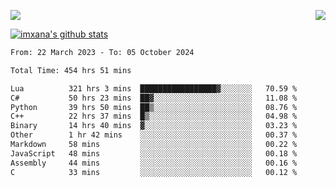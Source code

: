 <p>
  <a href="https://count.getloli.com/"><img src="https://count.getloli.com/get/@xana.readme?theme=moebooru-h"></a>
  <img src="https://weather-icon.journeyad.repl.co/@hangzhou?v=1" align="right">
</p>


<a href="https://github.com/imxana"><img align="center" src="https://github-readme-stats.vercel.app/api?username=imxana&show_icons=true&include_all_commits=true&hide_border=tru&custom_title=imxana%27s%20Github%20Stats" alt="imxana's github stats" /></a> 

<!--START_SECTION:waka-->

```txt
From: 22 March 2023 - To: 05 October 2024

Total Time: 454 hrs 51 mins

Lua          321 hrs 3 mins  █████████████████▓░░░░░░░   70.59 %
C#           50 hrs 23 mins  ██▓░░░░░░░░░░░░░░░░░░░░░░   11.08 %
Python       39 hrs 50 mins  ██▒░░░░░░░░░░░░░░░░░░░░░░   08.76 %
C++          22 hrs 37 mins  █▒░░░░░░░░░░░░░░░░░░░░░░░   04.98 %
Binary       14 hrs 40 mins  ▓░░░░░░░░░░░░░░░░░░░░░░░░   03.23 %
Other        1 hr 42 mins    ░░░░░░░░░░░░░░░░░░░░░░░░░   00.37 %
Markdown     58 mins         ░░░░░░░░░░░░░░░░░░░░░░░░░   00.22 %
JavaScript   48 mins         ░░░░░░░░░░░░░░░░░░░░░░░░░   00.18 %
Assembly     44 mins         ░░░░░░░░░░░░░░░░░░░░░░░░░   00.16 %
C            33 mins         ░░░░░░░░░░░░░░░░░░░░░░░░░   00.12 %
```

<!--END_SECTION:waka-->
